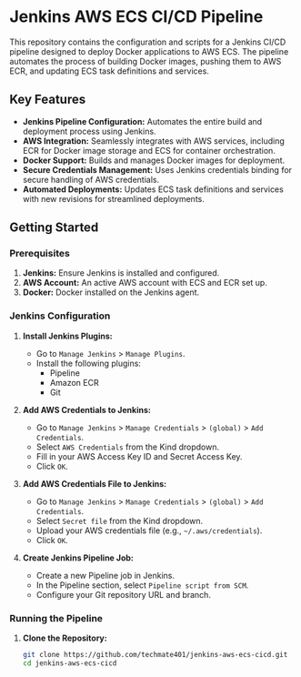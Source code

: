 # Jenkins AWS ECS CI/CD Pipeline

This repository contains the configuration and scripts for a Jenkins CI/CD pipeline designed to deploy Docker applications to AWS ECS. The pipeline automates the process of building Docker images, pushing them to AWS ECR, and updating ECS task definitions and services.

## Key Features

- **Jenkins Pipeline Configuration:** Automates the entire build and deployment process using Jenkins.
- **AWS Integration:** Seamlessly integrates with AWS services, including ECR for Docker image storage and ECS for container orchestration.
- **Docker Support:** Builds and manages Docker images for deployment.
- **Secure Credentials Management:** Uses Jenkins credentials binding for secure handling of AWS credentials.
- **Automated Deployments:** Updates ECS task definitions and services with new revisions for streamlined deployments.

## Getting Started

### Prerequisites

1. **Jenkins:** Ensure Jenkins is installed and configured.
2. **AWS Account:** An active AWS account with ECS and ECR set up.
3. **Docker:** Docker installed on the Jenkins agent.

### Jenkins Configuration

1. **Install Jenkins Plugins:**
   - Go to `Manage Jenkins` > `Manage Plugins`.
   - Install the following plugins:
     - Pipeline
     - Amazon ECR
     - Git

2. **Add AWS Credentials to Jenkins:**
   - Go to `Manage Jenkins` > `Manage Credentials` > `(global)` > `Add Credentials`.
   - Select `AWS Credentials` from the Kind dropdown.
   - Fill in your AWS Access Key ID and Secret Access Key.
   - Click `OK`.

3. **Add AWS Credentials File to Jenkins:**
   - Go to `Manage Jenkins` > `Manage Credentials` > `(global)` > `Add Credentials`.
   - Select `Secret file` from the Kind dropdown.
   - Upload your AWS credentials file (e.g., `~/.aws/credentials`).
   - Click `OK`.

4. **Create Jenkins Pipeline Job:**
   - Create a new Pipeline job in Jenkins.
   - In the Pipeline section, select `Pipeline script from SCM`.
   - Configure your Git repository URL and branch.

### Running the Pipeline

1. **Clone the Repository:**
   ```bash
   git clone https://github.com/techmate401/jenkins-aws-ecs-cicd.git
   cd jenkins-aws-ecs-cicd

